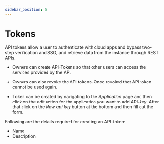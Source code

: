 ```yaml
---
sidebar_position: 5
---
```

# Tokens
API tokens allow a user to authenticate with cloud apps and bypass two-step verification and SSO, and retrieve data from the instance through REST APIs.
  
- Owners can create API-Tokens so that other users can access the services provided by the API.
- Owners can also revoke the API tokens. Once revoked that API token cannot be used again.

- Token can be created by navigating to the *Application* page and then click on the edit action for the application you want to add API-key. After that click on the *New api key* button at the bottom and then fill out the form. 
 
Following are the details required for creating an API-token:

- Name
- Description
  



